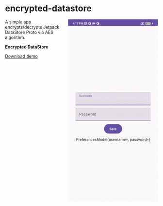 # encrypted-datastore

<img align="right" width="296" height="600"  src="https://github.com/raheemadamboev/encrypted-datastore/blob/master/banner.gif" />

A simple app encrypts/decrypts Jetpack DataStore Proto via AES algorithm.

**Encrypted DataStore**

<a href="https://github.com/raheemadamboev/encrypted-datastore/blob/master/app-debug.apk">Download demo</a>
